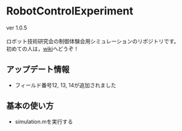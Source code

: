 # RobotControlExperiment

ver 1.0.5 <br>
<br>
ロボット技術研究会の制御体験会用シミュレーションのリポジトリです。<br>
初めての人は，[wiki](https://github.com/YukiOrigane/RobotControlExperiment/wiki)へどうぞ！
## アップデート情報
- フィールド番号12, 13, 14が追加されました

## 基本の使い方
- simulation.mを実行する


